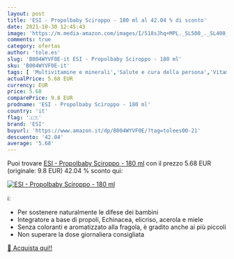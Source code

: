 ```yaml
---
layout: post
title: 'ESI - Propolbaby Sciroppo - 180 ml al 42.04 % di sconto'
date: 2021-10-30 12:45:43
image: 'https://m.media-amazon.com/images/I/518sJhq+MPL._SL500_._SL400_.jpg'
comments: true
category: ofertas
author: 'tole.es'
slug: 'B004WYVF0E-it ESI - Propolbaby Sciroppo - 180 ml'
sku: 'B004WYVF0E-it'
tags: [ 'Multivitamine e minerali','Salute e cura della persona','Vitamine, minerali e integratori','esi', ]
actualPrice: 5.68 EUR
currency: EUR
price: 5.68
comparePrice: 9.8 EUR
prodname: 'ESI - Propolbaby Sciroppo - 180 ml'
country: 'it'
flag: '🇮🇹'
brand: 'ESI'
buyurl: 'https://www.amazon.it/dp/B004WYVF0E/?tag=tolees00-21'
descuento: '42.04'
average: '5.68'
---
```


Puoi trovare [ESI - Propolbaby Sciroppo - 180 ml](https://www.amazon.it/dp/B004WYVF0E/?tag=tolees00-21) con il prezzo 5.68 EUR (originale: 9.8 EUR) 42.04 % sconto qui:

[![ESI - Propolbaby Sciroppo - 180 ml](https://m.media-amazon.com/images/I/518sJhq+MPL._SL500_._SL400_.jpg)](https://www.amazon.it/dp/B004WYVF0E/?tag=tolees00-21)

ℹ️:

- Per sostenere naturalmente le difese dei bambini
- Integratore a base di propoli, Echinacea, elicriso, acerola e miele
- Senza coloranti e aromatizzato alla fragola, è gradito anche ai più piccoli
- Non superare la dose giornaliera consigliata

[🛒 Acquista qui!!](https://www.amazon.it/dp/B004WYVF0E/?tag=tolees00-21)
